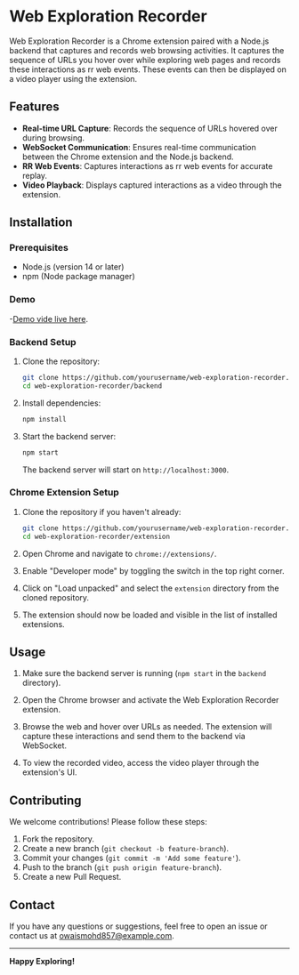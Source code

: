 # Web Exploration Recorder

Web Exploration Recorder is a Chrome extension paired with a Node.js backend that captures and records web browsing activities. It captures the sequence of URLs you hover over while exploring web pages and records these interactions as rr web events. These events can then be displayed on a video player using the extension.

## Features

- **Real-time URL Capture**: Records the sequence of URLs hovered over during browsing.
- **WebSocket Communication**: Ensures real-time communication between the Chrome extension and the Node.js backend.
- **RR Web Events**: Captures interactions as rr web events for accurate replay.
- **Video Playback**: Displays captured interactions as a video through the extension.

## Installation

### Prerequisites

- Node.js (version 14 or later)
- npm (Node package manager)

### Demo 
-[Demo vide live here](https://drive.google.com/file/d/1svMlMLnAVk106Bwh5ChAPR8mV_jhb8rM/view?usp=sharing).


### Backend Setup

1. Clone the repository:
    ```sh
    git clone https://github.com/yourusername/web-exploration-recorder.git
    cd web-exploration-recorder/backend
    ```

2. Install dependencies:
    ```sh
    npm install
    ```

3. Start the backend server:
    ```sh
    npm start
    ```

   The backend server will start on `http://localhost:3000`.

### Chrome Extension Setup

1. Clone the repository if you haven't already:
    ```sh
    git clone https://github.com/yourusername/web-exploration-recorder.git
    cd web-exploration-recorder/extension
    ```

2. Open Chrome and navigate to `chrome://extensions/`.

3. Enable "Developer mode" by toggling the switch in the top right corner.

4. Click on "Load unpacked" and select the `extension` directory from the cloned repository.

5. The extension should now be loaded and visible in the list of installed extensions.

## Usage

1. Make sure the backend server is running (`npm start` in the `backend` directory).

2. Open the Chrome browser and activate the Web Exploration Recorder extension.

3. Browse the web and hover over URLs as needed. The extension will capture these interactions and send them to the backend via WebSocket.

4. To view the recorded video, access the video player through the extension's UI.

## Contributing

We welcome contributions! Please follow these steps:

1. Fork the repository.
2. Create a new branch (`git checkout -b feature-branch`).
3. Commit your changes (`git commit -m 'Add some feature'`).
4. Push to the branch (`git push origin feature-branch`).
5. Create a new Pull Request.


## Contact

If you have any questions or suggestions, feel free to open an issue or contact us at [owaismohd857@example.com](owaismohd857@example.com).

---

**Happy Exploring!**

